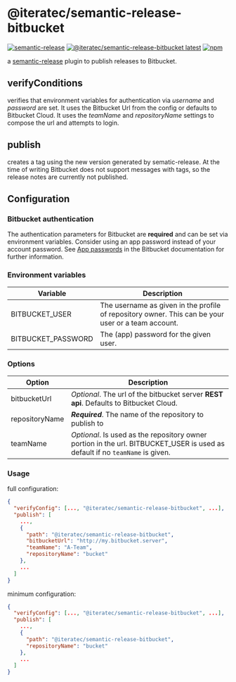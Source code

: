 # @iteratec/semantic-release-bitbucket

[![semantic-release](https://img.shields.io/badge/%20%20%F0%9F%93%A6%F0%9F%9A%80-semantic--release-e10079.svg)](https://github.com/semantic-release/semantic-release)
[![@iteratec/semantic-release-bitbucket latest](https://img.shields.io/npm/v/@iteratec/semantic-release-bitbucket/latest.svg)](https://www.npmjs.com/package/@iteratec/semantic-release-bitbucket)
[![npm](https://img.shields.io/npm/l/@iteratec/semantic-release-bitbucket.svg)](https://www.npmjs.com/package/@iteratec/semantic-release-bitbucket)

a [semantic-release](https://github.com/semantic-release/semantic-release) plugin to publish releases to Bitbucket.

## verifyConditions

verifies that environment variables for authentication via _username_ and _password_ are set.
It uses the Bitbucket Url from the config or defaults to Bitbucket Cloud.
It uses the _teamName_ and _repositoryName_ settings to compose the url and attempts to login.

## publish

creates a tag using the new version generated by sematic-release.
At the time of writing Bitbucket does not support messages with tags, so the release notes are currently not published.

## Configuration

### Bitbucket authentication

The authentication parameters for Bitbucket are **required** and can be set via environment variables.
Consider using an app password instead of your account password.
See [App passwords](https://confluence.atlassian.com/bitbucket/app-passwords-828781300.html) in the Bitbucket documentation for further information.

### Environment variables

| Variable            | Description |
|---------------------|-------------|
| BITBUCKET_USER      | The username as given in the profile of repository owner. This can be your user or a team account. |
| BITBUCKET_PASSWORD  | The (app) password for the given user. |

### Options

| Option | Description |
|--------|-------------|
| bitbucketUrl | _Optional_. The url of the bitbucket server  **REST api**. Defaults to Bitbucket Cloud. |
| repositoryName | **_Required_**. The name of the repository to publish to |
| teamName | _Optional_. Is used as the repository owner portion in the url. BITBUCKET_USER is used as default if no `teamName` is given. |

### Usage

full configuration:

``` json
{
  "verifyConfig": [..., "@iteratec/semantic-release-bitbucket", ...],
  "publish": [
    ...,
    {
      "path": "@iteratec/semantic-release-bitbucket",
      "bitbucketUrl": "http://my.bitbucket.server",
      "teamName": "A-Team",
      "repositoryName": "bucket"
    },
    ...
  ]
}
```
minimum configuration:
``` json
{
  "verifyConfig": [..., "@iteratec/semantic-release-bitbucket", ...],
  "publish": [
    ...,
    {
      "path": "@iteratec/semantic-release-bitbucket",
      "repositoryName": "bucket"
    },
    ...
  ]
}
```